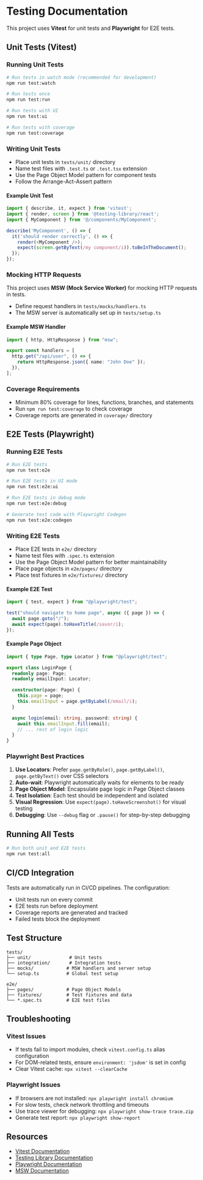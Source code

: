 # Testing Documentation

This project uses **Vitest** for unit tests and **Playwright** for E2E tests.

## Unit Tests (Vitest)

### Running Unit Tests

```bash
# Run tests in watch mode (recommended for development)
npm run test:watch

# Run tests once
npm run test:run

# Run tests with UI
npm run test:ui

# Run tests with coverage
npm run test:coverage
```

### Writing Unit Tests

- Place unit tests in `tests/unit/` directory
- Name test files with `.test.ts` or `.test.tsx` extension
- Use the Page Object Model pattern for component tests
- Follow the Arrange-Act-Assert pattern

#### Example Unit Test

```typescript
import { describe, it, expect } from 'vitest';
import { render, screen } from '@testing-library/react';
import { MyComponent } from '@/components/MyComponent';

describe('MyComponent', () => {
  it('should render correctly', () => {
    render(<MyComponent />);
    expect(screen.getByText(/my component/i)).toBeInTheDocument();
  });
});
```

### Mocking HTTP Requests

This project uses **MSW (Mock Service Worker)** for mocking HTTP requests in tests.

- Define request handlers in `tests/mocks/handlers.ts`
- The MSW server is automatically set up in `tests/setup.ts`

#### Example MSW Handler

```typescript
import { http, HttpResponse } from "msw";

export const handlers = [
  http.get("/api/user", () => {
    return HttpResponse.json({ name: "John Doe" });
  }),
];
```

### Coverage Requirements

- Minimum 80% coverage for lines, functions, branches, and statements
- Run `npm run test:coverage` to check coverage
- Coverage reports are generated in `coverage/` directory

## E2E Tests (Playwright)

### Running E2E Tests

```bash
# Run E2E tests
npm run test:e2e

# Run E2E tests in UI mode
npm run test:e2e:ui

# Run E2E tests in debug mode
npm run test:e2e:debug

# Generate test code with Playwright Codegen
npm run test:e2e:codegen
```

### Writing E2E Tests

- Place E2E tests in `e2e/` directory
- Name test files with `.spec.ts` extension
- Use the Page Object Model pattern for better maintainability
- Place page objects in `e2e/pages/` directory
- Place test fixtures in `e2e/fixtures/` directory

#### Example E2E Test

```typescript
import { test, expect } from "@playwright/test";

test("should navigate to home page", async ({ page }) => {
  await page.goto("/");
  await expect(page).toHaveTitle(/savor/i);
});
```

#### Example Page Object

```typescript
import { type Page, type Locator } from "@playwright/test";

export class LoginPage {
  readonly page: Page;
  readonly emailInput: Locator;

  constructor(page: Page) {
    this.page = page;
    this.emailInput = page.getByLabel(/email/i);
  }

  async login(email: string, password: string) {
    await this.emailInput.fill(email);
    // ... rest of login logic
  }
}
```

### Playwright Best Practices

1. **Use Locators**: Prefer `page.getByRole()`, `page.getByLabel()`, `page.getByText()` over CSS selectors
2. **Auto-wait**: Playwright automatically waits for elements to be ready
3. **Page Object Model**: Encapsulate page logic in Page Object classes
4. **Test Isolation**: Each test should be independent and isolated
5. **Visual Regression**: Use `expect(page).toHaveScreenshot()` for visual testing
6. **Debugging**: Use `--debug` flag or `.pause()` for step-by-step debugging

## Running All Tests

```bash
# Run both unit and E2E tests
npm run test:all
```

## CI/CD Integration

Tests are automatically run in CI/CD pipelines. The configuration:

- Unit tests run on every commit
- E2E tests run before deployment
- Coverage reports are generated and tracked
- Failed tests block the deployment

## Test Structure

```
tests/
├── unit/              # Unit tests
├── integration/       # Integration tests
├── mocks/            # MSW handlers and server setup
└── setup.ts          # Global test setup

e2e/
├── pages/            # Page Object Models
├── fixtures/         # Test fixtures and data
└── *.spec.ts         # E2E test files
```

## Troubleshooting

### Vitest Issues

- If tests fail to import modules, check `vitest.config.ts` alias configuration
- For DOM-related tests, ensure `environment: 'jsdom'` is set in config
- Clear Vitest cache: `npx vitest --clearCache`

### Playwright Issues

- If browsers are not installed: `npx playwright install chromium`
- For slow tests, check network throttling and timeouts
- Use trace viewer for debugging: `npx playwright show-trace trace.zip`
- Generate test report: `npx playwright show-report`

## Resources

- [Vitest Documentation](https://vitest.dev/)
- [Testing Library Documentation](https://testing-library.com/)
- [Playwright Documentation](https://playwright.dev/)
- [MSW Documentation](https://mswjs.io/)
